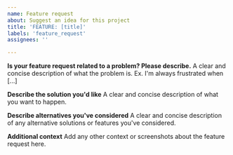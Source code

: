 ```yaml
---
name: Feature request
about: Suggest an idea for this project
title: 'FEATURE: [title]'
labels: 'feature_request'
assignees: ''

---
```


**Is your feature request related to a problem? Please describe.**
A clear and concise description of what the problem is. Ex. I'm always 
frustrated when [...]

**Describe the solution you'd like**
A clear and concise description of what you want to happen.

**Describe alternatives you've considered**
A clear and concise description of any alternative solutions or features you've 
considered.

**Additional context**
Add any other context or screenshots about the feature request here.

